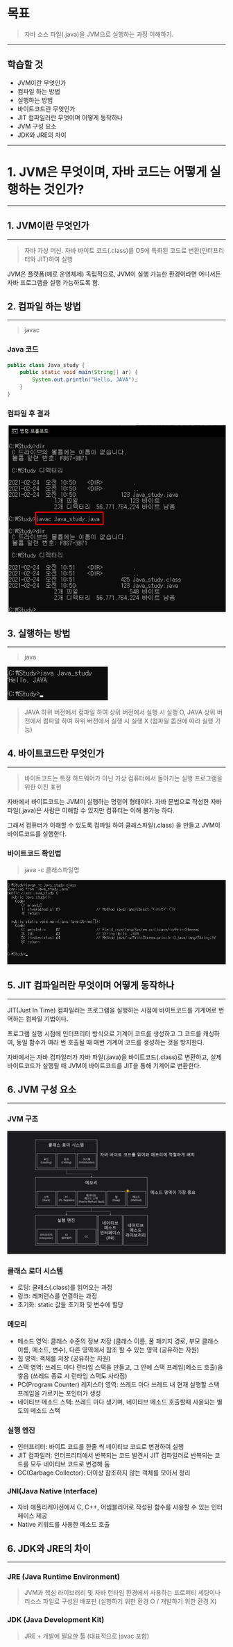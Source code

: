 # 목표

> 자바 소스 파일(.java)을 JVM으로 실행하는 과정 이해하기.

---

## 학습할 것

- JVM이란 무엇인가
- 컴파일 하는 방법
- 실행하는 방법
- 바이트코드란 무엇인가
- JIT 컴파일러란 무엇이며 어떻게 동작하나
- JVM 구성 요소
- JDK와 JRE의 차이

---

# 1. JVM은 무엇이며, 자바 코드는 어떻게 실행하는 것인가?
---

## 1. JVM이란 무엇인가
---

> 자바 가상 머신. 자바 바이트 코드(.class)를 OS에 특화된 코드로 변환(인터프리터와 JIT)하여 실행

JVM은 플랫폼(예로 운영체제) 독립적으로, JVM이 실행 가능한 환경이라면 어디서든 자바 프로그램을 실행 가능하도록 함.

## 2. 컴파일 하는 방법
---
> javac <options> <source file>
### Java 코드

```java
public class Java_study {
    public static void main(String[] ar) {
        System.out.println("Hello, JAVA");
    }
}
```

### 컴파일 후 결과

![컴파일](./img/1-javac.png)

## 3. 실행하는 방법
---
> java <class file>

![실행](./img/2-javarun.png)

> JAVA 하위 버전에서 컴파일 하여 상위 버전에서 실행 시 실행 O, JAVA 상위 버전에서 컴파일 하여 하위 버전에서 실행 시 실행 X (컴파일 옵션에 따라 실행 가능)

## 4. 바이트코드란 무엇인가
---
> 바이트코드는 특정 하드웨어가 아닌 가상 컴퓨터에서 돌아가는 실행 프로그램을 위한 이진 표현

자바에서 바이트코드는 JVM이 실행하는 명령어 형태이다. 자바 문법으로 작성한 자바파일(.java)은 사람은 이해할 수 있지만 컴퓨터는 이해 불가능 하다.

그래서 컴퓨터가 이해할 수 있도록 컴파일 하여 클래스파일(.class) 을 만들고 JVM이 바이트코드를 실행한다.

### 바이트코드 확인법

> java -c 클래스파일명

![바이트코드](./img/3-javap.png)

## 5. JIT 컴파일러란 무엇이며 어떻게 동작하나
---
JIT(Just In Time) 컴파일러는 프로그램을 실행하는 시점에 바이트코드를 기계어로 번역하는 컴파일 기법이다.

프로그램 실행 시점에 인터프리터 방식으로 기계어 코드를 생성하고 그 코드를 캐싱하여, 동일 함수가 여러 번 호출될 때 매번 기계어 코드를 생성하는 것을 방지한다.

자바에서는 자바 컴파일러가 자바 파일(.java)을 바이트코드(.class)로 변환하고, 실제 바이트코드가 실행될 때 JVM이 바이트코드를 JIT을 통해 기계어로 변환한다.

## 6. JVM 구성 요소
---
### JVM 구조

![JVM구조](./img/4-jvm.png)

### 클래스 로더 시스템

- 로딩: 클래스(.class)를 읽어오는 과정
- 링크: 레퍼런스를 연결하는 과정
- 초기화: static 값들 초기화 및 변수에 할당

### 메모리

- 메소드 영억: 클래스 수준의 정보 저장 (클래스 이름, 풀 패키지 경로, 부모 클래스 이름, 메소드, 변수), 다른 영역에서 참조 할 수 있는 영역 (공유하는 자원)
- 힙 영역: 객체를 저장 (공유하는 자원)
- 스택 영역: 쓰레드 마다 런타임 스택을 만들고, 그 안에 스택 프레임(메소드 호출)을 쌓음 (쓰레드 종료 시 런타임 스택도 사라짐)
- PC(Program Counter) 레지스터 영역: 쓰레드 마다 쓰레드 내 현재 실행할 스택 프레임을 가르키는 포인터가 생성
- 네이티브 메소드 스택: 쓰레드 마다 생기며, 네이티브 메소드 호출할때 사용되는 별도의 메소드 스택

### 실행 엔진

- 인터프리터: 바이트 코드를 한줄 씩 네이티브 코드로 변경하여 실행
- JIT 컴파일러: 인터프리터에서 반복되는 코드 발견시 JIT 컴파일러로 반복되는 코드를 모두 네이티브 코드로 변경해 둠
- GC(Garbage Collector): 더이상 참조하지 않는 객체를 모아서 정리

### JNI(Java Native Interface)

- 자바 애플리케이션에서 C, C++, 어셈블리어로 작성된 함수를 사용할 수 있는 인터페이스 제공
- Native 키워드를 사용한 메소드 호출

## 6. JDK와 JRE의 차이
---
### JRE (Java Runtime Environment)

> JVM과 핵심 라이브러리 및 자바 런타임 환경에서 사용하는 프로퍼티 세팅이나 리소스 파일로 구성된 배포판 (실행하기 위한 환경 O / 개발하기 위한 환경 X)

### JDK (Java Development Kit)

> JRE + 개발에 필요한 툴 (대표적으로 javac 포함)